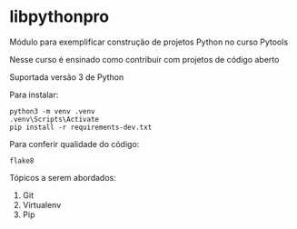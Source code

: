 # libpythonpro

Módulo para exemplificar construção de projetos Python no curso Pytools

Nesse curso é ensinado como contribuir com projetos de código aberto

Suportada versão 3 de Python

Para instalar:

```console
python3 -m venv .venv
.venv\Scripts\Activate
pip install -r requirements-dev.txt
```
Para conferir qualidade do código:

```console
flake8
```
Tópicos a serem abordados:
1. Git
2. Virtualenv
3. Pip